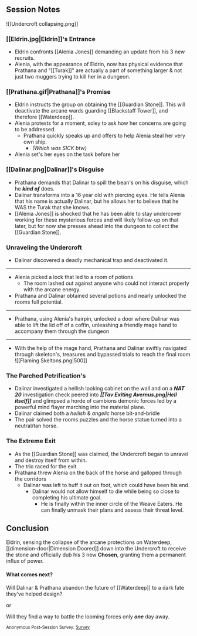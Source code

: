 ## Session Notes
![[Undercroft collapsing.png]]
### [[Eldrin.jpg|Eldrin]]'s Entrance
- Eldrin confronts [[Alenia Jones]] demanding an update from his 3 new recruits.
- Alenia, with the appearance of Eldrin, now has physical evidence that Prathana and "[[Turak]]" are actually a part of something larger & not just two muggers trying to kill her in a dungeon.

### [[Prathana.gif|Prathana]]'s Promise
- Eldrin instructs the group on obtaining the [[Guardian Stone]]. This will deactivate the arcane wards guarding [[Blackstaff Tower]], and therefore [[Waterdeep]].
- Alenia protests for a moment, soley to ask how her concerns are going to be addressed.
	- Prathana quickly speaks up and offers to help Alenia steal her very own ship. 
		- *(Which was SICK btw)*
- Alenia set's her eyes on the task before her

### [[Dalinar.png|Dalinar]]'s Disguise
- Prathana demands that Dalinar to spill the bean's on his disguise, which he ***kind of*** does.
- Dalinar transforms into a 16 year old with piercing eyes. He tells Alenia that his name is actually Dalinar, but he allows her to believe that he WAS the Turak that she knows.
- [[Alenia Jones]] is shocked that he has been able to stay undercover working for these mysterious forces and will likely follow-up on that later, but for now she presses ahead into the dungeon to collect the [[Guardian Stone]].

### Unraveling the Undercroft
- Dalinar discovered a deadly mechanical trap and deactivated it.
---
- Alenia picked a lock that led to a room of potions
	- The room lashed out against anyone who could not interact properly with the arcane energy.
- Prathana and Dalinar obtained several potions and nearly unlocked the rooms full potential.
---
- Prathana, using Alenia's hairpin, unlocked a door where Dalinar was able to lift the lid off of a coffin, unleashing a friendly mage hand to accompany them through the dungeon
---
- With the help of the mage hand, Prathana and Dalinar swiftly navigated through skeleton's, treasures and bypassed trials to reach the final room
![[Flaming Skeltons.png|500]]
### The Parched Petrification's
- Dalinar investigated a hellish looking cabinet on the wall and on a ***NAT 20*** investigation check peered into ***[[Tav Exiting Avernus.png|Hell itself]]*** and glimpsed a horde of cambions demonic forces led by a powerful mind flayer marching into the material plane.
- Dalinar claimed both a *hellish* & *angelic* horse bit-and-bridle
- The pair solved the rooms puzzles and the horse statue turned into a neutral/tan horse.
### The Extreme Exit
- As the [[Guardian Stone]] was claimed, the Undercroft began to unravel and destroy itself from within. 
- The trio raced for the exit 
- Prathana threw Alenia on the back of the horse and galloped through the corridors
	- Dalinar was left to huff it out on foot, which could have been his end.
		- Dalinar would not allow himself to die while being so close to completing his ultimate goal.
			- He is finally within the inner circle of the Weave Eaters. He can finally unmask their plans and assess their threat level.


## Conclusion
Eldrin, sensing the collapse of the arcane protections on Waterdeep, [[dimension-door|Dimension Doored]] down into the Undercroft to receive the stone and officially dub his 3 new **Chosen**, granting them a permanent influx of power.
#### What comes next?
Will Dalinar & Prathana abandon the future of [[Waterdeep]] to a dark fate they've helped design?

or

Will they find a way to battle the looming forces only ***one*** day away.

<small> Anonymous Post-Session Survey: [Survey](https://forms.gle/xq2Ar1MBVmDFH5Y7A)